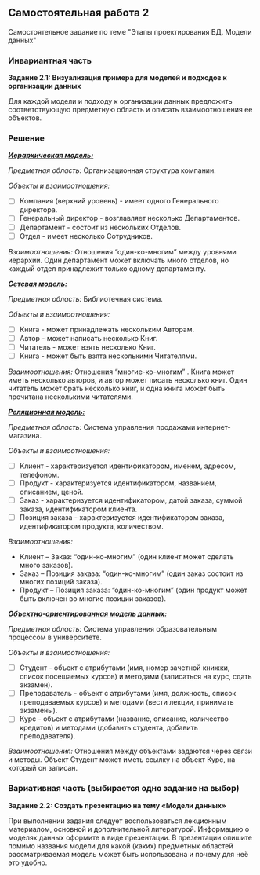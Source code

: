 ## Самостоятельная работа 2

Самостоятельное задание по теме "Этапы проектирования БД. Модели данных"

### Инвариантная часть

__Задание 2.1: Визуализация примера для моделей и подходов к организации данных__

Для каждой модели и подходу к организации данных предложить соответствующую предметную область и описать взаимоотношения ее объектов.

### Решение
<ins>***Иерархическая модель:***</ins>

_Предметная область:_ Организационная структура компании.

_Объекты и взаимоотношения:_
- [ ] Компания (верхний уровень) - имеет одного Генерального директора.
- [ ] Генеральный директор - возглавляет несколько Департаментов.
- [ ] Департамент - состоит из нескольких Отделов.
- [ ] Отдел - имеет несколько Сотрудников.
      
_Взаимоотношения:_ Отношения “один-ко-многим” между уровнями иерархии. Один департамент может включать много отделов, но каждый отдел принадлежит только одному департаменту.

<ins>***Сетевая модель:***</ins>

_Предметная область:_ Библиотечная система.

_Объекты и взаимоотношения:_
- [ ] Книга - может принадлежать нескольким Авторам.
- [ ] Автор - может написать несколько Книг.
- [ ] Читатель - может взять несколько Книг.
- [ ] Книга - может быть взята несколькими Читателями.

_Взаимоотношения:_ Отношения “многие-ко-многим” . Книга может иметь несколько авторов, и автор может писать несколько книг. Один читатель может брать несколько книг, и одна книга может быть прочитана несколькими читателями.

<ins>***Реляционная модель:***</ins>

_Предметная область:_ Система управления продажами интернет-магазина.

_Объекты и взаимоотношения:_
- [ ] Клиент - характеризуется идентификатором, именем, адресом, телефоном.
- [ ] Продукт - характеризуется идентификатором, названием, описанием, ценой.
- [ ] Заказ - характеризуется идентификатором, датой заказа, суммой заказа, идентификатором клиента.
- [ ] Позиция заказа - характеризуется идентификатором заказа, идентификатором продукта, количеством.

_Взаимоотношения:_

+ Клиент – Заказ: “один-ко-многим” (один клиент может сделать много заказов).
+ Заказ – Позиция заказа: “один-ко-многим” (один заказ состоит из многих позиций заказа).
+ Продукт – Позиция заказа: “один-ко-многим” (один продукт может быть включен во многие позиции заказов).

<ins>***Объектно-ориентированная модель данных:</ins>***

_Предметная область:_ Система управления образовательным процессом в университете.

_Объекты и взаимоотношения:_
- [ ] Студент - объект с атрибутами (имя, номер зачетной книжки, список посещаемых курсов) и методами (записаться на курс, сдать экзамен).
- [ ] Преподаватель - объект с атрибутами (имя, должность, список преподаваемых курсов) и методами (вести лекции, принимать экзамены).
- [ ] Курс - объект с атрибутами (название, описание, количество кредитов) и методами (добавить студента, добавить преподавателя).
      
_Взаимоотношения:_ Отношения между объектами задаются через связи и методы. Объект Студент может иметь ссылку на объект Курс, на который он записан. 


### Вариативная часть (выбирается одно задание на выбор)

__Задание 2.2:  Создать презентацию на тему «Модели данных»__

При выполнении задания следует воспользоваться лекционным материалом, основной и дополнительной литературой. Информацию о моделях данных оформите в виде презентации.
В презентации опишите помимо названия модели для какой (каких) предметных областей рассматриваемая модель может быть использована и почему для неё это удобно.

